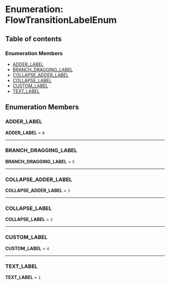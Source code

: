 # Enumeration: FlowTransitionLabelEnum

## Table of contents

### Enumeration Members

* [ADDER\_LABEL](/en/auto-docs/editor/enums/FlowTransitionLabelEnum.md#adder_label)
* [BRANCH\_DRAGGING\_LABEL](/en/auto-docs/editor/enums/FlowTransitionLabelEnum.md#branch_dragging_label)
* [COLLAPSE\_ADDER\_LABEL](/en/auto-docs/editor/enums/FlowTransitionLabelEnum.md#collapse_adder_label)
* [COLLAPSE\_LABEL](/en/auto-docs/editor/enums/FlowTransitionLabelEnum.md#collapse_label)
* [CUSTOM\_LABEL](/en/auto-docs/editor/enums/FlowTransitionLabelEnum.md#custom_label)
* [TEXT\_LABEL](/en/auto-docs/editor/enums/FlowTransitionLabelEnum.md#text_label)

## Enumeration Members

### ADDER\_LABEL

**ADDER\_LABEL** = `0`

***

### BRANCH\_DRAGGING\_LABEL

**BRANCH\_DRAGGING\_LABEL** = `5`

***

### COLLAPSE\_ADDER\_LABEL

**COLLAPSE\_ADDER\_LABEL** = `3`

***

### COLLAPSE\_LABEL

**COLLAPSE\_LABEL** = `2`

***

### CUSTOM\_LABEL

**CUSTOM\_LABEL** = `4`

***

### TEXT\_LABEL

**TEXT\_LABEL** = `1`
